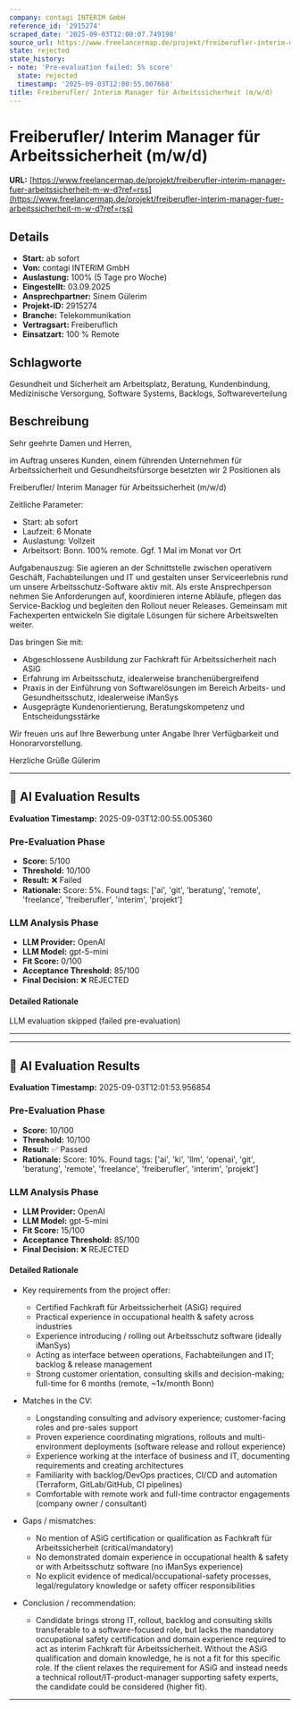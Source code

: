 ```yaml
---
company: contagi INTERIM GmbH
reference_id: '2915274'
scraped_date: '2025-09-03T12:00:07.749190'
source_url: https://www.freelancermap.de/projekt/freiberufler-interim-manager-fuer-arbeitssicherheit-m-w-d?ref=rss
state: rejected
state_history:
- note: 'Pre-evaluation failed: 5% score'
  state: rejected
  timestamp: '2025-09-03T12:00:55.007668'
title: Freiberufler/ Interim Manager für Arbeitssicherheit (m/w/d)
---
```



# Freiberufler/ Interim Manager für Arbeitssicherheit (m/w/d)
**URL:** [https://www.freelancermap.de/projekt/freiberufler-interim-manager-fuer-arbeitssicherheit-m-w-d?ref=rss](https://www.freelancermap.de/projekt/freiberufler-interim-manager-fuer-arbeitssicherheit-m-w-d?ref=rss)
## Details
- **Start:** ab sofort
- **Von:** contagi INTERIM GmbH
- **Auslastung:** 100% (5 Tage pro Woche)
- **Eingestellt:** 03.09.2025
- **Ansprechpartner:** Sinem Gülerim
- **Projekt-ID:** 2915274
- **Branche:** Telekommunikation
- **Vertragsart:** Freiberuflich
- **Einsatzart:** 100
                                                % Remote

## Schlagworte
Gesundheit und Sicherheit am Arbeitsplatz, Beratung, Kundenbindung, Medizinische Versorgung, Software Systems, Backlogs, Softwareverteilung

## Beschreibung
Sehr geehrte Damen und Herren,

im Auftrag unseres Kunden, einem führenden Unternehmen für Arbeitssicherheit und Gesundheitsfürsorge besetzten wir 2 Positionen als

Freiberufler/ Interim Manager für Arbeitssicherheit (m/w/d)

Zeitliche Parameter:
- Start: ab sofort
- Laufzeit: 6 Monate
- Auslastung: Vollzeit
- Arbeitsort: Bonn. 100% remote. Ggf. 1 Mal im Monat vor Ort

Aufgabenauszug:
Sie agieren an der Schnittstelle zwischen operativem Geschäft, Fachabteilungen und IT und gestalten unser Serviceerlebnis rund um unsere Arbeitsschutz-Software aktiv mit. Als erste Ansprechperson nehmen Sie Anforderungen auf, koordinieren interne Abläufe, pflegen das Service-Backlog und begleiten den Rollout neuer Releases. Gemeinsam mit Fachexperten entwickeln Sie digitale Lösungen für sichere Arbeitswelten weiter.

Das bringen Sie mit:
- Abgeschlossene Ausbildung zur Fachkraft für Arbeitssicherheit nach ASiG
- Erfahrung im Arbeitsschutz, idealerweise branchenübergreifend
- Praxis in der Einführung von Softwarelösungen im Bereich Arbeits- und Gesundheitsschutz, idealerweise iManSys
- Ausgeprägte Kundenorientierung, Beratungskompetenz und Entscheidungsstärke

Wir freuen uns auf Ihre Bewerbung unter Angabe Ihrer Verfügbarkeit und Honorarvorstellung.

Herzliche Grüße
Gülerim

---

## 🤖 AI Evaluation Results

**Evaluation Timestamp:** 2025-09-03T12:00:55.005360

### Pre-Evaluation Phase
- **Score:** 5/100
- **Threshold:** 10/100
- **Result:** ❌ Failed
- **Rationale:** Score: 5%. Found tags: ['ai', 'git', 'beratung', 'remote', 'freelance', 'freiberufler', 'interim', 'projekt']

### LLM Analysis Phase
- **LLM Provider:** OpenAI
- **LLM Model:** gpt-5-mini
- **Fit Score:** 0/100
- **Acceptance Threshold:** 85/100
- **Final Decision:** ❌ REJECTED

#### Detailed Rationale
LLM evaluation skipped (failed pre-evaluation)

---


---

## 🤖 AI Evaluation Results

**Evaluation Timestamp:** 2025-09-03T12:01:53.956854

### Pre-Evaluation Phase
- **Score:** 10/100
- **Threshold:** 10/100
- **Result:** ✅ Passed
- **Rationale:** Score: 10%. Found tags: ['ai', 'ki', 'llm', 'openai', 'git', 'beratung', 'remote', 'freelance', 'freiberufler', 'interim', 'projekt']

### LLM Analysis Phase
- **LLM Provider:** OpenAI
- **LLM Model:** gpt-5-mini
- **Fit Score:** 15/100
- **Acceptance Threshold:** 85/100
- **Final Decision:** ❌ REJECTED

#### Detailed Rationale
- Key requirements from the project offer:
  - Certified Fachkraft für Arbeitssicherheit (ASiG) required
  - Practical experience in occupational health & safety across industries
  - Experience introducing / rolling out Arbeitsschutz software (ideally iManSys)
  - Acting as interface between operations, Fachabteilungen and IT; backlog & release management
  - Strong customer orientation, consulting skills and decision-making; full-time for 6 months (remote, ~1x/month Bonn)

- Matches in the CV:
  - Longstanding consulting and advisory experience; customer-facing roles and pre-sales support
  - Proven experience coordinating migrations, rollouts and multi-environment deployments (software release and rollout experience)
  - Experience working at the interface of business and IT, documenting requirements and creating architectures
  - Familiarity with backlog/DevOps practices, CI/CD and automation (Terraform, GitLab/GitHub, CI pipelines)
  - Comfortable with remote work and full-time contractor engagements (company owner / consultant)

- Gaps / mismatches:
  - No mention of ASiG certification or qualification as Fachkraft für Arbeitssicherheit (critical/mandatory)
  - No demonstrated domain experience in occupational health & safety or with Arbeitsschutz software (no iManSys experience)
  - No explicit evidence of medical/occupational-safety processes, legal/regulatory knowledge or safety officer responsibilities

- Conclusion / recommendation:
  - Candidate brings strong IT, rollout, backlog and consulting skills transferable to a software-focused role, but lacks the mandatory occupational safety certification and domain experience required to act as interim Fachkraft für Arbeitssicherheit. Without the ASiG qualification and domain knowledge, he is not a fit for this specific role. If the client relaxes the requirement for ASiG and instead needs a technical rollout/IT-product-manager supporting safety experts, the candidate could be considered (higher fit).

---
